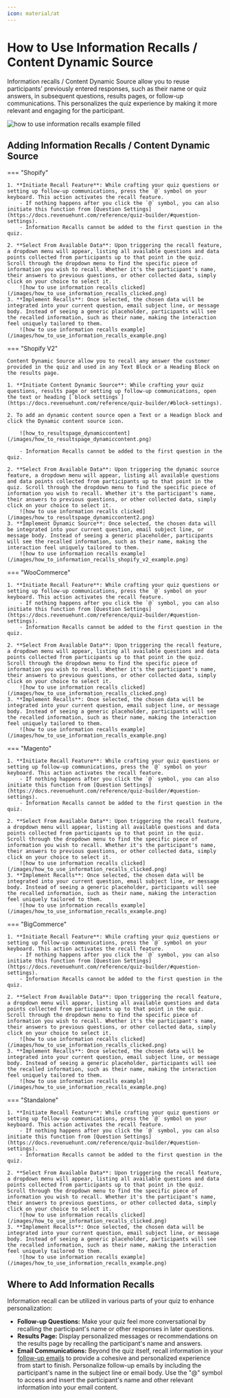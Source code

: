 ```yaml
---
icon: material/at
---
```


# How to Use Information Recalls / Content Dynamic Source

Information recalls / Content Dynamic Source allow you to reuse participants' previously entered responses, such as their name or quiz answers, in subsequent questions, results pages, or follow-up communications. This personalizes the quiz experience by making it more relevant and engaging for the participant.

![how to use information recalls example filled](/images/how_to_use_information_recalls_example_filled.png)

## Adding Information Recalls / Content Dynamic Source

=== "Shopify"

    1. **Initiate Recall Feature**: While crafting your quiz questions or setting up follow-up communications, press the `@` symbol on your keyboard. This action activates the recall feature. 
        - If nothing happens after you click the `@` symbol, you can also initiate this function from [Question Settings](https://docs.revenuehunt.com/reference/quiz-builder/#question-settings).
        - Information Recalls cannot be added to the first question in the quiz.

    2. **Select From Available Data**: Upon triggering the recall feature, a dropdown menu will appear, listing all available questions and data points collected from participants up to that point in the quiz. Scroll through the dropdown menu to find the specific piece of information you wish to recall. Whether it's the participant's name, their answers to previous questions, or other collected data, simply click on your choice to select it.
        ![how to use information recalls clicked](/images/how_to_use_information_recalls_clicked.png)
    3. **Implement Recalls**: Once selected, the chosen data will be integrated into your current question, email subject line, or message body. Instead of seeing a generic placeholder, participants will see the recalled information, such as their name, making the interaction feel uniquely tailored to them.
        ![how to use information recalls example](/images/how_to_use_information_recalls_example.png)

=== "Shopify V2"

    Content Dynamic Source allow you to recall any answer the customer provided in the quiz and used in any Text Block or a Heading Block on the results page.

    1. **Initiate Content Dynamic Source**: While crafting your quiz questions, results page or setting up follow-up communications, open the text or heading [`block settings`](https://docs.revenuehunt.com/reference/quiz-builder/#block-settings).

    2. To add an dynamic content source open a Text or a Headign block and click the Dynamic content source icon.

        ![how_to_resultspage_dynamiccontent](/images/how_to_resultspage_dynamiccontent.png)

        - Information Recalls cannot be added to the first question in the quiz.

    2. **Select From Available Data**: Upon triggering the dynamic source feature, a dropdown menu will appear, listing all available questions and data points collected from participants up to that point in the quiz. Scroll through the dropdown menu to find the specific piece of information you wish to recall. Whether it's the participant's name, their answers to previous questions, or other collected data, simply click on your choice to select it.
        ![how to use information recalls clicked](/images/how_to_resultspage_dynamiccontent2.png)
    3. **Implement Dynamic Source**: Once selected, the chosen data will be integrated into your current question, email subject line, or message body. Instead of seeing a generic placeholder, participants will see the recalled information, such as their name, making the interaction feel uniquely tailored to them.
        ![how to use information recalls example](/images/how_to_information_recalls_shopify_v2_example.png)

=== "WooCommerce"

    1. **Initiate Recall Feature**: While crafting your quiz questions or setting up follow-up communications, press the `@` symbol on your keyboard. This action activates the recall feature. 
        - If nothing happens after you click the `@` symbol, you can also initiate this function from [Question Settings](https://docs.revenuehunt.com/reference/quiz-builder/#question-settings).
        - Information Recalls cannot be added to the first question in the quiz.

    2. **Select From Available Data**: Upon triggering the recall feature, a dropdown menu will appear, listing all available questions and data points collected from participants up to that point in the quiz. Scroll through the dropdown menu to find the specific piece of information you wish to recall. Whether it's the participant's name, their answers to previous questions, or other collected data, simply click on your choice to select it.
        ![how to use information recalls clicked](/images/how_to_use_information_recalls_clicked.png)
    3. **Implement Recalls**: Once selected, the chosen data will be integrated into your current question, email subject line, or message body. Instead of seeing a generic placeholder, participants will see the recalled information, such as their name, making the interaction feel uniquely tailored to them.
        ![how to use information recalls example](/images/how_to_use_information_recalls_example.png)

=== "Magento"

    1. **Initiate Recall Feature**: While crafting your quiz questions or setting up follow-up communications, press the `@` symbol on your keyboard. This action activates the recall feature. 
        - If nothing happens after you click the `@` symbol, you can also initiate this function from [Question Settings](https://docs.revenuehunt.com/reference/quiz-builder/#question-settings).
        - Information Recalls cannot be added to the first question in the quiz.

    2. **Select From Available Data**: Upon triggering the recall feature, a dropdown menu will appear, listing all available questions and data points collected from participants up to that point in the quiz. Scroll through the dropdown menu to find the specific piece of information you wish to recall. Whether it's the participant's name, their answers to previous questions, or other collected data, simply click on your choice to select it.
        ![how to use information recalls clicked](/images/how_to_use_information_recalls_clicked.png)
    3. **Implement Recalls**: Once selected, the chosen data will be integrated into your current question, email subject line, or message body. Instead of seeing a generic placeholder, participants will see the recalled information, such as their name, making the interaction feel uniquely tailored to them.
        ![how to use information recalls example](/images/how_to_use_information_recalls_example.png)

=== "BigCommerce"

    1. **Initiate Recall Feature**: While crafting your quiz questions or setting up follow-up communications, press the `@` symbol on your keyboard. This action activates the recall feature. 
        - If nothing happens after you click the `@` symbol, you can also initiate this function from [Question Settings](https://docs.revenuehunt.com/reference/quiz-builder/#question-settings).
        - Information Recalls cannot be added to the first question in the quiz.

    2. **Select From Available Data**: Upon triggering the recall feature, a dropdown menu will appear, listing all available questions and data points collected from participants up to that point in the quiz. Scroll through the dropdown menu to find the specific piece of information you wish to recall. Whether it's the participant's name, their answers to previous questions, or other collected data, simply click on your choice to select it.
        ![how to use information recalls clicked](/images/how_to_use_information_recalls_clicked.png)
    3. **Implement Recalls**: Once selected, the chosen data will be integrated into your current question, email subject line, or message body. Instead of seeing a generic placeholder, participants will see the recalled information, such as their name, making the interaction feel uniquely tailored to them.
        ![how to use information recalls example](/images/how_to_use_information_recalls_example.png)

=== "Standalone"

    1. **Initiate Recall Feature**: While crafting your quiz questions or setting up follow-up communications, press the `@` symbol on your keyboard. This action activates the recall feature. 
        - If nothing happens after you click the `@` symbol, you can also initiate this function from [Question Settings](https://docs.revenuehunt.com/reference/quiz-builder/#question-settings).
        - Information Recalls cannot be added to the first question in the quiz.

    2. **Select From Available Data**: Upon triggering the recall feature, a dropdown menu will appear, listing all available questions and data points collected from participants up to that point in the quiz. Scroll through the dropdown menu to find the specific piece of information you wish to recall. Whether it's the participant's name, their answers to previous questions, or other collected data, simply click on your choice to select it.
        ![how to use information recalls clicked](/images/how_to_use_information_recalls_clicked.png)
    3. **Implement Recalls**: Once selected, the chosen data will be integrated into your current question, email subject line, or message body. Instead of seeing a generic placeholder, participants will see the recalled information, such as their name, making the interaction feel uniquely tailored to them.
        ![how to use information recalls example](/images/how_to_use_information_recalls_example.png)

## Where to Add Information Recalls

Information recall can be utilized in various parts of your quiz to enhance personalization:

- **Follow-up Questions:** Make your quiz feel more conversational by recalling the participant's name or other responses in later questions.
- **Results Page:** Display personalized messages or recommendations on the results page by recalling the participant's name and answers.
- **Email Communications:** Beyond the quiz itself, recall information in your [follow-up emails](https://docs.revenuehunt.com/how-to-guides/send-result-emails/) to provide a cohesive and personalized experience from start to finish. Personalize follow-up emails by including the participant's name in the subject line or email body. Use the "@" symbol to access and insert the participant's name and other relevant information into your email content.

 